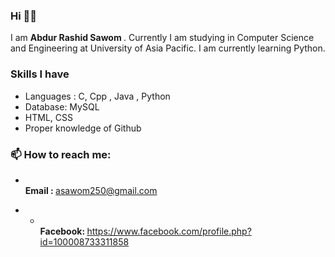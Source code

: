 ### Hi  🙋‍♂️
I am <strong> Abdur Rashid Sawom </strong> . Currently I am studying in Computer Science and Engineering at University of Asia Pacific. I am currently learning Python. 

### Skills I have
- Languages : C, Cpp , Java , Python
- Database: MySQL
- HTML, CSS
- Proper knowledge of Github

### 📫 How to reach me: 
- <br><strong>Email : </strong>  asawom250@gmail.com

- - <br><strong>Facebook: </strong>  https://www.facebook.com/profile.php?id=100008733311858 
